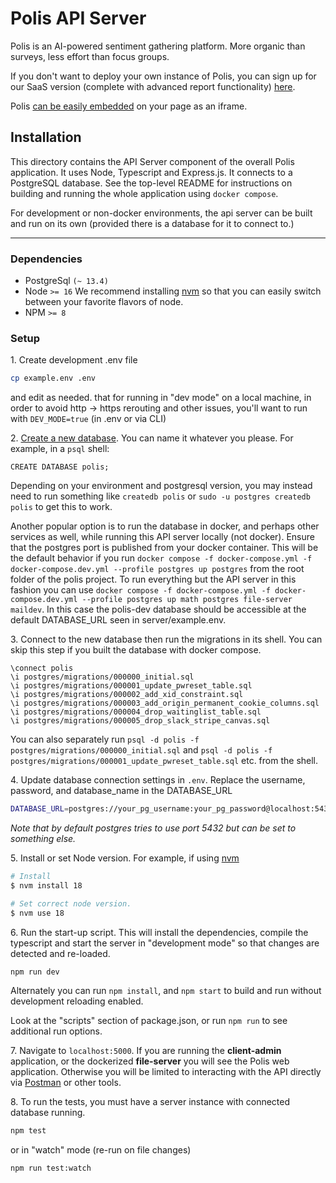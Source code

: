 # Polis API Server

Polis is an AI-powered sentiment gathering platform. More organic than surveys, less effort than focus groups.

If you don't want to deploy your own instance of Polis, you can sign up for our SaaS version (complete with advanced
report functionality) [here](https://pol.is/home).

Polis [can be easily embedded](https://github.com/compdemocracy/polis-embed-examples) on your page as an iframe.

## Installation

This directory contains the API Server component of the overall Polis application.
It uses Node, Typescript and Express.js. It connects to a PostgreSQL database. See the top-level README for instructions
on building and running the whole application using `docker compose`.

For development or non-docker environments, the api server can be built and run on its own (provided there is a database
for it to connect to.)

---

### Dependencies

* PostgreSql `(~ 13.4)`
* Node `>= 16`
We recommend installing [nvm](https://github.com/creationix/nvm) so that you can easily switch between your favorite
flavors of node.
* NPM `>= 8`

### Setup

1\. Create development .env file

  ```sh
  cp example.env .env
  ```

  and edit as needed.  that for running in "dev mode" on a local machine, in order to avoid http ->
  https rerouting and other issues, you'll want to run with `DEV_MODE=true` (in .env or via CLI)

2\. [Create a new database](https://www.postgresql.org/docs/13/sql-createdatabase.html). You can name it whatever you
   please. For example, in a `psql` shell:

  ```psql
  CREATE DATABASE polis;
  ```

  Depending on your environment and postgresql version, you may instead need to run something like `createdb polis` or
  `sudo -u postgres createdb polis` to get this to work.

  Another popular option is to run the database in docker, and perhaps other services as well, while running this
  API server locally (not docker). Ensure that the postgres port is published from your docker container. This will be
  the default behavior if you run `docker compose -f docker-compose.yml -f docker-compose.dev.yml --profile postgres up postgres` from the
  root folder of the polis project. To run everything but the API server in this fashion you can use
  `docker compose -f docker-compose.yml -f docker-compose.dev.yml --profile postgres up math postgres file-server maildev`. In this case
  the polis-dev database should be accessible at the default DATABASE_URL seen in server/example.env.

3\. Connect to the new database then run the migrations in its shell. You can skip this step if you built the
  database with docker compose.

  ```psql
  \connect polis
  \i postgres/migrations/000000_initial.sql
  \i postgres/migrations/000001_update_pwreset_table.sql
  \i postgres/migrations/000002_add_xid_constraint.sql
  \i postgres/migrations/000003_add_origin_permanent_cookie_columns.sql
  \i postgres/migrations/000004_drop_waitinglist_table.sql
  \i postgres/migrations/000005_drop_slack_stripe_canvas.sql
  ```

  You can also separately run `psql -d polis -f postgres/migrations/000000_initial.sql` and
  `psql -d polis -f postgres/migrations/000001_update_pwreset_table.sql` etc. from the shell.

4\. Update database connection settings in `.env`. Replace the username, password, and database_name in the DATABASE_URL

  ```sh
  DATABASE_URL=postgres://your_pg_username:your_pg_password@localhost:5432/your_pg_database_name
  ```

  _Note that by default postgres tries to use port 5432 but can be set to something else._

5\. Install or set Node version. For example, if using [nvm](https://github.com/nvm-sh/nvm)

  ```sh
  # Install
  $ nvm install 18

  # Set correct node version.
  $ nvm use 18
  ```

6\. Run the start-up script. This will install the dependencies, compile the typescript and start the server in
  "development mode" so that changes are detected and re-loaded.

  ```sh
  npm run dev
  ```

  Alternately you can run `npm install`, and `npm start` to build and run without development reloading enabled.

  Look at the "scripts" section of package.json, or run `npm run` to see additional run options.

7\. Navigate to `localhost:5000`. If you are running the **client-admin** application, or the dockerized
  **file-server** you will see the Polis web application. Otherwise you will be limited to interacting with the API
  directly via [Postman](https://www.postman.com/) or other tools.

8\. To run the tests, you must have a server instance with connected database running.

  ```sh
  npm test
  ```

  or in "watch" mode (re-run on file changes)

  ```sh
  npm run test:watch
  ```
